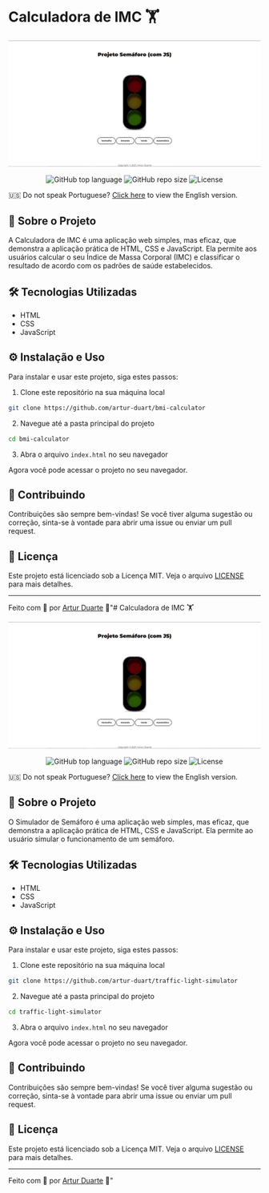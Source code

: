 # Calculadora de IMC 🏋

![Banner](./img/banner.png)

<p align="center">
  <img alt="GitHub top language" src="https://img.shields.io/github/languages/top/artur-duart/bmi-calculator">
  <img alt="GitHub repo size" src="https://img.shields.io/github/repo-size/artur-duart/bmi-calculator">
  <img alt="License" src="https://img.shields.io/badge/license-MIT-%2304D361">
</p>

🇺🇸 Do not speak Portuguese? [Click here](README.md) to view the English version.

## 🚀 Sobre o Projeto

A Calculadora de IMC é uma aplicação web simples, mas eficaz, que demonstra a aplicação prática de HTML, CSS e JavaScript. Ela permite aos usuários calcular o seu Índice de Massa Corporal (IMC) e classificar o resultado de acordo com os padrões de saúde estabelecidos.

## 🛠️ Tecnologias Utilizadas

- HTML
- CSS
- JavaScript

## ⚙️ Instalação e Uso

Para instalar e usar este projeto, siga estes passos:

1. Clone este repositório na sua máquina local
```bash
git clone https://github.com/artur-duart/bmi-calculator
```
2. Navegue até a pasta principal do projeto
```bash
cd bmi-calculator
```
3. Abra o arquivo `index.html` no seu navegador

Agora você pode acessar o projeto no seu navegador.

## 🤝 Contribuindo

Contribuições são sempre bem-vindas! Se você tiver alguma sugestão ou correção, sinta-se à vontade para abrir uma issue ou enviar um pull request.

## 📝 Licença

Este projeto está licenciado sob a Licença MIT. Veja o arquivo [LICENSE](LICENSE) para mais detalhes.

---

Feito com 💜 por <a href="https://www.linkedin.com/in/artur-duart/">Artur Duarte</a> :wave:"# Calculadora de IMC 🏋

![Banner](./img/banner.png)

<p align="center">
  <img alt="GitHub top language" src="https://img.shields.io/github/languages/top/artur-duart/traffic-light-simulator">
  <img alt="GitHub repo size" src="https://img.shields.io/github/repo-size/artur-duart/traffic-light-simulator">
  <img alt="License" src="https://img.shields.io/badge/license-MIT-%2304D361">
</p>


🇺🇸 Do not speak Portuguese? [Click here](README.md) to view the English version.

## 🚀 Sobre o Projeto

O Simulador de Semáforo é uma aplicação web simples, mas eficaz, que demonstra a aplicação prática de HTML, CSS e JavaScript. Ela permite ao usuário simular o funcionamento de um semáforo.

## 🛠️ Tecnologias Utilizadas

- HTML
- CSS
- JavaScript

## ⚙️ Instalação e Uso

Para instalar e usar este projeto, siga estes passos:

1. Clone este repositório na sua máquina local
```bash
git clone https://github.com/artur-duart/traffic-light-simulator
```
2. Navegue até a pasta principal do projeto
```bash
cd traffic-light-simulator
```
3. Abra o arquivo `index.html` no seu navegador

Agora você pode acessar o projeto no seu navegador.

## 🤝 Contribuindo

Contribuições são sempre bem-vindas! Se você tiver alguma sugestão ou correção, sinta-se à vontade para abrir uma issue ou enviar um pull request.

## 📝 Licença

Este projeto está licenciado sob a Licença MIT. Veja o arquivo [LICENSE](LICENSE) para mais detalhes.

---

Feito com 💜 por <a href="https://www.linkedin.com/in/artur-duart/">Artur Duarte</a> :wave:"
